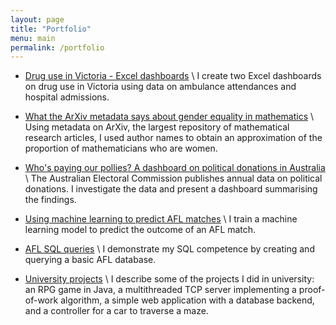 ```yaml
---
layout: page
title: "Portfolio"
menu: main
permalink: /portfolio
---
```


- [Drug use in Victoria - Excel dashboards](/TomJDove/portfolio/drugs-victoria) \\
    I create two Excel dashboards on drug use in Victoria using data on ambulance attendances and hospital admissions.

- [What the ArXiv metadata says about gender equality in mathematics](/TomJDove/portfolio/arxiv-gender) \\
    Using metadata on ArXiv, the largest repository of mathematical
research articles, I used author names to obtain an approximation of the proportion of mathematicians who are
women.

- [Who's paying our pollies? A dashboard on political donations in Australia](/TomJDove/portfolio/political-donations) \\
The Australian Electoral Commission publishes annual data on politicaldonations. I investigate the data and present a dashboard summarising the findings.

- [Using machine learning to predict AFL matches](/TomJDove/portfolio/afl-prediction) \\
I train a machine learning model to predict the outcome of an AFL match. 
  
- [AFL SQL queries](/TomJDove/portfolio/afl-sql) \\
I demonstrate my SQL competence by creating and querying a basic AFL database.

- [University projects](/TomJDove/portfolio/university-projects) \\
I describe some of the projects I did in university: an RPG game in Java, a multithreaded TCP server implementing a proof-of-work algorithm, a simple web application with a database backend, and a controller for a car to traverse a maze. 

